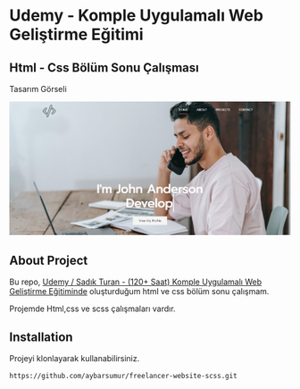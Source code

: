 # Udemy - Komple Uygulamalı Web Geliştirme Eğitimi 
## Html - Css Bölüm Sonu Çalışması

Tasarım Görseli

![Ekran Resmi](/img/udemy-st-html-css.jpg)

## About Project
Bu repo, [Udemy / Sadık Turan - (120+ Saat) Komple Uygulamalı Web Geliştirme Eğitiminde](https://www.udemy.com/course/komple-web-developer-kursu/) oluşturduğum html ve css bölüm sonu çalışmam.

Projemde Html,css ve scss çalışmaları vardır.

## Installation
Projeyi klonlayarak kullanabilirsiniz. 
```
https://github.com/aybarsumur/freelancer-website-scss.git
```